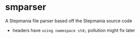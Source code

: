 # smparser
 A Stepmania file parser based off the Stepmania source code

 * headers have `using namespace std;` pollution might fix later